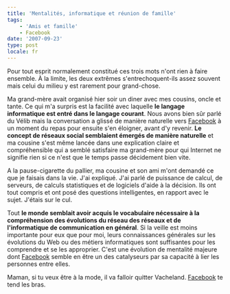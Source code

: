 ```yaml
---
title: 'Mentalités, informatique et réunion de famille'
tags:
    - 'Amis et famille'
    - Facebook
date: '2007-09-23'
type: post
locale: fr
---
```


Pour tout esprit normalement constitué ces trois mots n'ont rien à faire ensemble. À la limite, les deux extrêmes s'entrechoquent-ils assez souvent mais celui du milieu y est rarement pour grand-chose.

Ma grand-mère avait organisé hier soir un diner avec mes cousins, oncle et tante. Ce qui m'a surpris est la facilité avec laquelle **le langage informatique est entré dans le langage courant**. Nous avons bien s&#xFB;r parlé du Vélib mais la conversation a glissé de manière naturelle vers [Facebook](http://www.facebook.com) à un moment du repas pour ensuite s'en éloigner, avant d'y revenir. **Le concept de réseaux social semblaient émergés de manière naturelle** et ma cousine s'est même lancée dans une explication claire et compréhensible qui a semblé satisfaire ma grand-mère pour qui Internet ne signifie rien si ce n'est que le temps passe décidement bien vite.

A la pause-cigarette du pallier, ma cousine et son ami m'ont demandé ce que je faisais dans la vie. J'ai expliqué. J'ai parlé de puissance de calcul, de serveurs, de calculs statistiques et de logiciels d'aide à la décision. Ils ont tout compris et ont posé des questions intelligentes, en rapport avec le sujet. J'étais sur le cul.

Tout **le monde semblait avoir acquis le vocabulaire nécessaire à la compréhension des évolutions du réseau des réseaux et de l'informatique de communication en général**. Si la veille est moins importante pour eux que pour moi, leurs connaissances générales sur les évolutions du Web ou des métiers informatiques sont suffisantes pour les comprendre et se les approprier. C'est une évolution de mentalité majeure dont [Facebook](http://www.facebook.com) semble en être un des catalyseurs par sa capacité à lier les personnes entre elles.

Maman, si tu veux être à la mode, il va falloir quitter Vacheland. [Facebook](http://www.facebook.com) te tend les bras.
